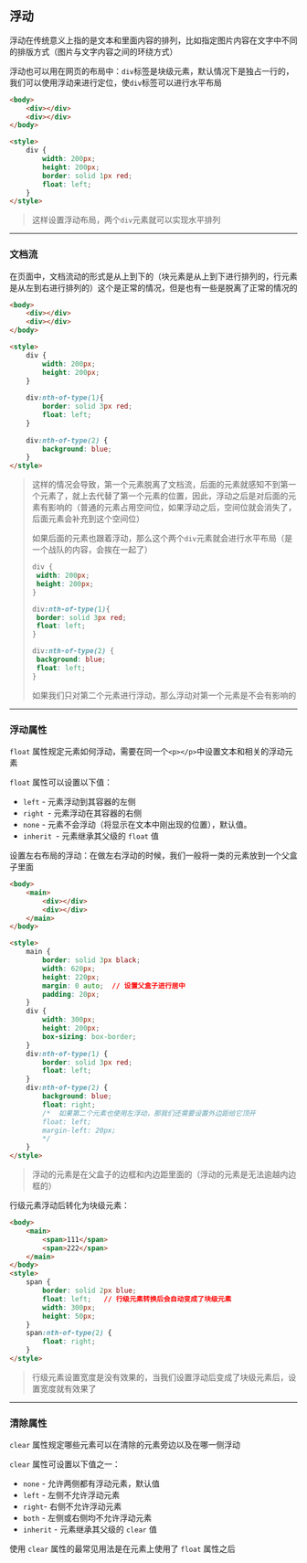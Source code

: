 ## 浮动

浮动在传统意义上指的是文本和里面内容的排列，比如指定图片内容在文字中不同的排版方式（图片与文字内容之间的环绕方式）

浮动也可以用在网页的布局中：`div`标签是块级元素，默认情况下是独占一行的，我们可以使用浮动来进行定位，使`div`标签可以进行水平布局

```html
<body>
    <div></div>
    <div></div>
</body>

<style>
    div {
        width: 200px;
        height: 200px;
        border: solid 1px red;
        float: left;
    }
</style>
```

> 这样设置浮动布局，两个`div`元素就可以实现水平排列

***

### 文档流

在页面中，文档流动的形式是从上到下的（块元素是从上到下进行排列的，行元素是从左到右进行排列的）这个是正常的情况，但是也有一些是脱离了正常的情况的

```html
<body>
    <div></div>
    <div></div>
</body>

<style>
    div {
        width: 200px;
        height: 200px;
    }
    
    div:nth-of-type(1){
        border: solid 3px red;
        float: left;
    }
    
    div:nth-of-type(2) {
        background: blue;
    }
</style>
```

> 这样的情况会导致，第一个元素脱离了文档流，后面的元素就感知不到第一个元素了，就上去代替了第一个元素的位置，因此，浮动之后是对后面的元素有影响的（普通的元素占用空间位，如果浮动之后，空间位就会消失了，后面元素会补充到这个空间位）
>
> 如果后面的元素也跟着浮动，那么这个两个`div`元素就会进行水平布局（是一个战队的内容，会挨在一起了）
>
> ```css
> div {
>  width: 200px;
>  height: 200px;
> }
> 
> div:nth-of-type(1){
>  border: solid 3px red;
>  float: left;
> }
> 
> div:nth-of-type(2) {
>  background: blue;
>  float: left;
> }
> ```
>
> 如果我们只对第二个元素进行浮动，那么浮动对第一个元素是不会有影响的

***

### 浮动属性

`float` 属性规定元素如何浮动，需要在同一个`<p></p>`中设置文本和相关的浮动元素

`float` 属性可以设置以下值：

- `left` - 元素浮动到其容器的左侧
- `right `- 元素浮动在其容器的右侧
- `none` - 元素不会浮动（将显示在文本中刚出现的位置），默认值。
- `inherit `- 元素继承其父级的 `float` 值

设置左右布局的浮动：在做左右浮动的时候，我们一般将一类的元素放到一个父盒子里面

```html
<body>
    <main>
        <div></div>
        <div></div>
    </main>
</body>

<style>
    main {
        border: solid 3px black;
        width: 620px;
        height: 220px;
        margin: 0 auto;  // 设置父盒子进行居中
        padding: 20px;
    }
    div {
        width: 300px;
        height: 200px;
        box-sizing: box-border;
    }
    div:nth-of-type(1) {
        border: solid 3px red;
        float: left;
    }
    div:nth-of-type(2) {
        background: blue;
        float: right;
        /*  如果第二个元素也使用左浮动，那我们还需要设置外边距给它顶开
        float: left; 
        margin-left: 20px;
        */
    }
</style>
```

> 浮动的元素是在父盒子的边框和内边距里面的（浮动的元素是无法逾越内边框的）

行级元素浮动后转化为块级元素：

```html
<body>
    <main>
        <span>111</span>
        <span>222</span>
    </main>
</body>
<style>
    span {
        border: solid 2px blue;
        float: left;   // 行级元素转换后会自动变成了块级元素
        width: 300px;
        height: 50px;
    }
    span:nth-of-type(2) {
        float: right;
    }
</style>
```

> 行级元素设置宽度是没有效果的，当我们设置浮动后变成了块级元素后，设置宽度就有效果了

***

### 清除属性

`clear` 属性规定哪些元素可以在清除的元素旁边以及在哪一侧浮动

`clear` 属性可设置以下值之一：

- `none` - 允许两侧都有浮动元素，默认值
- `left` - 左侧不允许浮动元素
- `right`- 右侧不允许浮动元素
- `both` - 左侧或右侧均不允许浮动元素
- `inherit` - 元素继承其父级的 `clear` 值

使用 `clear` 属性的最常见用法是在元素上使用了 `float` 属性之后
